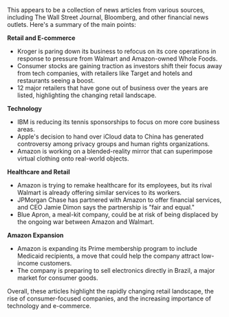 This appears to be a collection of news articles from various sources, including The Wall Street Journal, Bloomberg, and other financial news outlets. Here's a summary of the main points:

**Retail and E-commerce**

* Kroger is paring down its business to refocus on its core operations in response to pressure from Walmart and Amazon-owned Whole Foods.
* Consumer stocks are gaining traction as investors shift their focus away from tech companies, with retailers like Target and hotels and restaurants seeing a boost.
* 12 major retailers that have gone out of business over the years are listed, highlighting the changing retail landscape.

**Technology**

* IBM is reducing its tennis sponsorships to focus on more core business areas.
* Apple's decision to hand over iCloud data to China has generated controversy among privacy groups and human rights organizations.
* Amazon is working on a blended-reality mirror that can superimpose virtual clothing onto real-world objects.

**Healthcare and Retail**

* Amazon is trying to remake healthcare for its employees, but its rival Walmart is already offering similar services to its workers.
* JPMorgan Chase has partnered with Amazon to offer financial services, and CEO Jamie Dimon says the partnership is "fair and equal."
* Blue Apron, a meal-kit company, could be at risk of being displaced by the ongoing war between Amazon and Walmart.

**Amazon Expansion**

* Amazon is expanding its Prime membership program to include Medicaid recipients, a move that could help the company attract low-income customers.
* The company is preparing to sell electronics directly in Brazil, a major market for consumer goods.

Overall, these articles highlight the rapidly changing retail landscape, the rise of consumer-focused companies, and the increasing importance of technology and e-commerce.